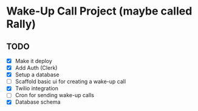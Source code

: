 # Wake-Up Call Project (maybe called Rally)

## TODO

- [X] Make it deploy
- [X] Add Auth (Clerk)
- [X] Setup a database
- [ ] Scaffold basic ui for creating a wake-up call 
- [X] Twilio integration
- [ ] Cron for sending wake-up calls
- [X] Database schema
